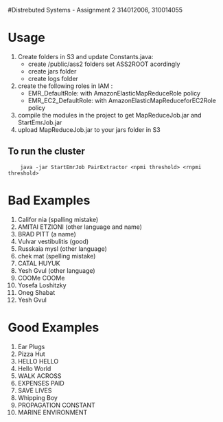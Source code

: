#Distrebuted Systems - Assignment 2
314012006, 310014055
# Usage
1. Create folders in S3 and update Constants.java:
    - create /public/ass2 folders set ASS2ROOT acordingly
    - create jars folder 
    - create logs folder
2. create the following roles in IAM : 
    - EMR_DefaultRole: with AmazonElasticMapReduceRole policy
    - EMR_EC2_DefaultRole: with AmazonElasticMapReduceforEC2Role  policy
3. compile the modules in the project to get MapReduceJob.jar and StartEmrJob.jar
4. upload MapReduceJob.jar to your jars folder in S3
  ## To run the cluster
```
    java -jar StartEmrJob PairExtractor <npmi threshold> <rnpmi threshold>
```
# Bad Examples
1. Califor nia (spalling mistake)
2. AMITAI ETZIONI (other language and name)
3. BRAD PITT (a name)
4. Vulvar vestibulitis (good)
5. Russkaia mysl (other language)
6. chek mat (spelling mistake)
7. CATAL HUYUK
8. Yesh Gvul (other language)
9. COOMe COOMe
10. Yosefa Loshitzky
11. Oneg Shabat
12. Yesh Gvul

# Good Examples
1. Ear Plugs
2. Pizza Hut
3. HELLO HELLO
4. Hello World
5. WALK ACROSS
6. EXPENSES PAID
7. SAVE LIVES 
8. Whipping Boy
9. PROPAGATION CONSTANT
10. MARINE ENVIRONMENT
